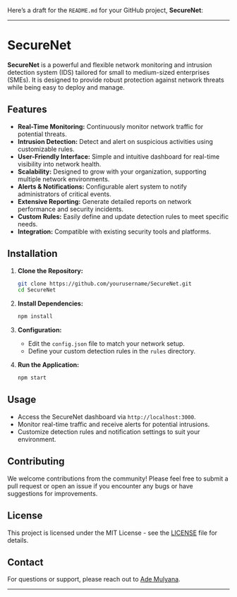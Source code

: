 Here’s a draft for the `README.md` for your GitHub project, **SecureNet**:

---

# SecureNet

**SecureNet** is a powerful and flexible network monitoring and intrusion detection system (IDS) tailored for small to medium-sized enterprises (SMEs). It is designed to provide robust protection against network threats while being easy to deploy and manage.

## Features

- **Real-Time Monitoring:** Continuously monitor network traffic for potential threats.
- **Intrusion Detection:** Detect and alert on suspicious activities using customizable rules.
- **User-Friendly Interface:** Simple and intuitive dashboard for real-time visibility into network health.
- **Scalability:** Designed to grow with your organization, supporting multiple network environments.
- **Alerts & Notifications:** Configurable alert system to notify administrators of critical events.
- **Extensive Reporting:** Generate detailed reports on network performance and security incidents.
- **Custom Rules:** Easily define and update detection rules to meet specific needs.
- **Integration:** Compatible with existing security tools and platforms.

## Installation

1. **Clone the Repository:**
   ```bash
   git clone https://github.com/yourusername/SecureNet.git
   cd SecureNet
   ```

2. **Install Dependencies:**
   ```bash
   npm install
   ```

3. **Configuration:**
   - Edit the `config.json` file to match your network setup.
   - Define your custom detection rules in the `rules` directory.

4. **Run the Application:**
   ```bash
   npm start
   ```

## Usage

- Access the SecureNet dashboard via `http://localhost:3000`.
- Monitor real-time traffic and receive alerts for potential intrusions.
- Customize detection rules and notification settings to suit your environment.

## Contributing

We welcome contributions from the community! Please feel free to submit a pull request or open an issue if you encounter any bugs or have suggestions for improvements.

## License

This project is licensed under the MIT License - see the [LICENSE](LICENSE) file for details.

## Contact

For questions or support, please reach out to [Ade Mulyana](mailto:ademulyana.developer@gmail.com).

---
